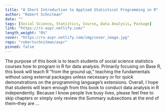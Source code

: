 ```yaml
---
title: "A Short Introduction to Applied Statistical Programming in R"
author: "Robert Schnitman"
date: ""
tags: [Social Science, Statistics, Course, Data Analysis, Package]
link: "https://rs-aspr.netlify.com/"
length_weight: "0%"
cover: "https://rs-aspr.netlify.com/img/cover_image.jpg"
repo: "robertschnitman/aspr"
pinned: false
---
```


The purpose of this book is to teach students of social science statistics courses how to program in R for data analysis. Primarily focusing on Base R, this book will teach R “from the ground up,” teaching the fundamentals without using external packages unless necessary or for quick demonstrations on the programming language’s extensions. Overall, I hope that students will learn enough from this book to conduct data analysis in R independently. Because I know people live busy lives, please feel free to skip chapters or simply only review the Summary subsections at the end of them–they are ...
